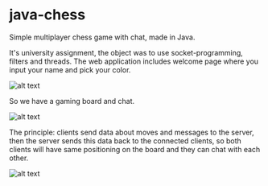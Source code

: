 # java-chess
Simple multiplayer chess game with chat, made in Java.






It's university assignment, the object was to use socket-programming, filters and threads. The web application includes welcome page where you input your name and pick your color.

![alt text](https://s3.amazonaws.com/awesomescreenshot/image/1606472/5935783-83721a22d0dc4be420898262bdf8976d.png?AWSAccessKeyId=AKIAJSCJQ2NM3XLFPVKA&Expires=1610995677&Signature=VMpHzCzkN6%2FRf1dcLfy0w9TDOhw%3D)

So we have a gaming board and chat.

![alt text](https://s3.amazonaws.com/awesomescreenshot/image/1606472/5935808-411394d5a1314a7532119be0d6d55ea2.png?AWSAccessKeyId=AKIAJSCJQ2NM3XLFPVKA&Expires=1610996004&Signature=SLzuYwOVZ08ZO975QwK7225iiYg%3D)

The principle: clients send data about moves and messages to the server, then the server sends this data back to the connected clients, so both clients will have same positioning on the board and they can chat with each other.

![alt text](https://s3.amazonaws.com/awesomescreenshot/image/1606472/5935854-fe7b5d06c69722002fdccf20a7c26b22.png?AWSAccessKeyId=AKIAJSCJQ2NM3XLFPVKA&Expires=1610996621&Signature=3CGZlHf%2FyG8a%2F9%2FoGeD3TjFivvw%3D)
